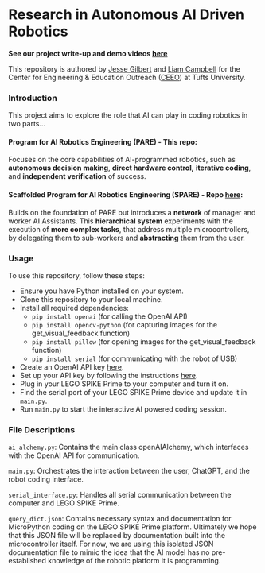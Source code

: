 # Research in Autonomous AI Driven Robotics

**See our project write-up and demo videos [here](https://jessewgilbert.com/294c737d316f4b9d8a770d69897d39aa)**

This repository is authored by [Jesse Gilbert](https://jessewgilbert.com/) and [Liam Campbell](https://liamfcampbell.com/) for the Center for Engineering & Education Outreach ([CEEO](https://ceeo.tufts.edu/)) at Tufts University.

### Introduction

This project aims to explore the role that AI can play in coding robotics in two parts…

#### **Program for AI Robotics Engineering (PARE) - This repo:**

Focuses on the core capabilities of AI-programmed robotics, such as **autonomous decision making**, **direct hardware control,** **iterative coding**, and **independent verification** of success.

#### **Scaffolded Program for AI Robotics Engineering (SPARE) - Repo [here](https://github.com/theLiamFC/SPARE):**

Builds on the foundation of PARE but introduces a **network** of manager and worker AI Assistants. This **hierarchical system** experiments with the execution of **more complex tasks**, that address multiple microcontrollers, by delegating them to sub-workers and **abstracting** them from the user.

### Usage

To use this repository, follow these steps:

- Ensure you have Python installed on your system.
- Clone this repository to your local machine.
- Install all required dependencies:
    - `pip install openai` (for calling the OpenAI API)
    - `pip install opencv-python` (for capturing images for the get_visual_feedback function)
    - `pip install pillow` (for opening images for the get_visual_feedback function)
    - `pip install serial` (for communicating with the robot of USB)
- Create an OpenAI API key [here](https://platform.openai.com/api-keys).
- Set up your API key by following the instructions [here](https://platform.openai.com/docs/quickstart/step-2-set-up-your-api-key).
- Plug in your LEGO SPIKE Prime to your computer and turn it on.
- Find the serial port of your LEGO SPIKE Prime device and update it in `main.py`.
- Run `main.py` to start the interactive AI powered coding session.

### File Descriptions

`ai_alchemy.py`: Contains the main class openAIAlchemy, which interfaces with the OpenAI API for communication.

`main.py`: Orchestrates the interaction between the user, ChatGPT, and the robot coding interface.

`serial_interface.py`: Handles all serial communication between the computer and LEGO SPIKE Prime.

`query_dict.json`: Contains necessary syntax and documentation for MicroPython coding on the LEGO SPIKE Prime platform. Ultimately we hope that this JSON file will be replaced by documentation built into the microcontroller itself. For now, we are using this isolated JSON documentation file to mimic the idea that the AI model has no pre-established knowledge of the robotic platform it is programming.
